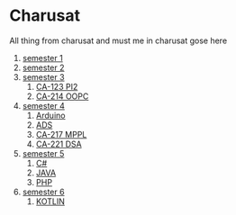 # Charusat
All thing from charusat and must me in charusat gose here

1. [semester 1]()
2. [semester 2]()
3. [semester 3]()
    1. [CA-123 PI2]()
    2. [CA-214 OOPC]()
4. [semester 4]()
    1. [Arduino]()
    2. [ADS]()
    3. [CA-217 MPPL]()
    4. [CA-221 DSA]()
5. [semester 5]()
    1. [C#]()
    2. [JAVA]()
    3. [PHP]()
6. [semester 6]()
    1. [KOTLIN]()
